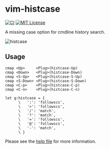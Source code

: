 # vim-histcase

[![CI](https://github.com/obcat/vim-histcase/workflows/CI/badge.svg)](https://github.com/obcat/vim-histcase/actions?query=workflow%3Aci)
[![MIT License](https://img.shields.io/badge/license-MIT-blue.svg)](LICENSE)

A missing case option for cmdline history search.

![histcase](https://user-images.githubusercontent.com/64692680/119843190-46b5d300-bf42-11eb-8b35-49be7c0cf66a.gif)

## Usage

```vim
cmap <Up>     <Plug>(histcase-Up)
cmap <Down>   <Plug>(histcase-Down)
cmap <S-Up>   <Plug>(histcase-S-Up)
cmap <S-Down> <Plug>(histcase-S-Down)
cmap <C-p>    <Plug>(histcase-C-p)
cmap <C-n>    <Plug>(histcase-C-n)

let g:histcase = {
      \   ':': 'followscs',
      \   '>': 'followscs',
      \   '/': 'match',
      \   '?': 'match',
      \   '=': 'followscs',
      \   '@': 'followscs',
      \   '-': 'match',
      \ }
```

Please see the [help file](doc/histcase.jax) for more information.
